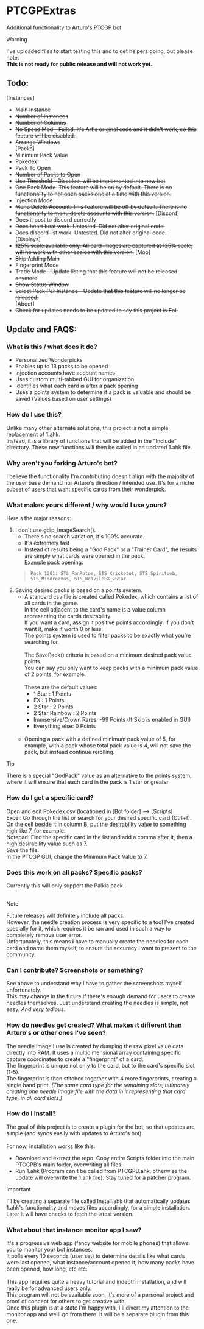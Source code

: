 # PTCGPExtras
Additional functionality to [Arturo's PTCGP bot](https://github.com/Arturo-1212/PTCGPB)

> [!WARNING]
> I've uploaded files to start testing this and to get helpers going, but please note:  
> **This is not ready for public release and will not work yet.**

## Todo:
[Instances]
- ~~Main Instance~~
- ~~Number of Instances~~
- ~~Number of Columns~~
- ~~No Speed Mod - Failed. It's Art's original code and it didn't work, so this feature will be disabled.~~
- ~~Arrange Windows~~  
[Packs]
- Minimum Pack Value
- Pokedex
- Pack To Open
- ~~Number of Packs to Open~~
- ~~Use Threshold - Disabled, will be implemented into new bot~~
- ~~One Pack Mode. This feature will be on by default. There is no functionality to not open packs one at a time with this version.~~
- Injection Mode
- ~~Menu Delete Account. This feature will be off by default. There is no functionality to menu delete accounts with this version.~~
[Discord]
- Does it post to discord correctly
- ~~Does heart beat work. Untested. Did not alter original code.~~
- ~~Does discord list work. Untested. Did not alter original code.~~  
[Displays]
- ~~125% scale available only. All card images are captured at 125% scale, will no work with other scales with this version.~~
[Moo]
- ~~Skip Adding Main~~
- Fingerprint Mode
- ~~Trade Mode - Update listing that this feature will not be released anymore~~
- ~~Show Status Window~~
- ~~Select Pack Per Instance - Update that this feature will no longer be released.~~  
[About]
- ~~Check for updates needs to be updated to say this project is EoL~~

## Update and FAQS:

### What is this / what does it do?
- Personalized Wonderpicks
- Enables up to 13 packs to be opened
- Injection accounts have account names
- Uses custom multi-tabbed GUI for organization
- Identifies what each card is after a pack opening
- Uses a points system to determine if a pack is valuable and should be saved (Values based on user settings)

### How do I use this?
Unlike many other alternate solutions, this project is not a simple replacement of 1.ahk.  
Instead, it is a library of functions that will be added in the "Include" directory. These new functions will then be called in an updated 1.ahk file. 

### Why aren't you forking Arturo's bot?
I believe the functionality I'm contributing doesn't align with the majority of the user base demand nor Arturo's direction / intended use. It's for a niche subset of users that want specific cards from their wonderpick.

### What makes yours different / why would I use yours?
Here's the major reasons:
1.  I don't use gdip_ImageSearch().
    - There's no search variation, it's 100% accurate.
    - It's extremely fast
    - Instead of results being a "God Pack" or a "Trainer Card", the results are simply what cards were opened in the pack.  
	Example pack opening: 
	>	```Pack 1201: STS_FanRotom, STS_Kricketot, STS_Spiritomb, STS_Misdreavus, STS_WeavileEX_2Star```
2.  Saving desired packs is based on a points system.
    - A standard csv file is created called Pokedex, which contains a list of all cards in the game.  
      In the cell adjacent to the card's name is a value column representing the cards desirability.  
      If you want a card, assign it positive points accordingly.
      If you don't want it, make it worth 0 or less.  
      The points system is used to filter packs to be exactly what you're searching for.  <br/><br/>
      The SavePack() criteria is based on a minimum desired pack value points.  
      You can say you only want to keep packs with a minimum pack value of 2 points, for example.  <br/><br/>
      These are the default values:
      - 1 Star : 1 Points
      - EX : 1 Points
      - 2 Star : 2 Points
      - 2 Star Rainbow : 2 Points
      - Immsersive/Crown Rares: -99 Points (If Skip is enabled in GUI)
      - Everything else: 0 Points  <br/><br/>
    - Opening a pack with a defined minimum pack value of 5, for example, with a pack whose total pack value is 4, will not save the pack, but instead continue rerolling.

> [!TIP]
> There is a special "GodPack" value as an alternative to the points system, where it will ensure that each card in the pack is 1 star or greater

### How do I get a specific card?
Open and edit Pokedex.csv (locationed in [Bot folder] --> [Scripts]  
Excel: Go through the list or search for your desired specific card (Ctrl+f). On the cell beside it in column B, put the desirability value to something high like 7, for example.  
Notepad: Find the specific card in the list and add a comma after it, then a high desirability value such as 7.  
Save the file.  
In the PTCGP GUI, change the Minimum Pack Value to 7.  

### Does this work on all packs? Specific packs?
Currently this will only support the Palkia pack. <br><br> 
  
> [!NOTE]    
> Future releases will definitely include all packs.  
> However, the needle creation process is very specific to a tool I've created specially for it, which requires it be ran and used in such a way to completely remove user error.  
> Unfortunately, this means I have to manually create the needles for each card and name them myself, to ensure the accuracy I want to present to the community.

### Can I contribute? Screenshots or something?
See above to understand why I have to gather the screenshots myself unfortunately.  
This may change in the future if there's enough demand for users to create needles themselves. Just understand creating the needles is simple, not easy. _And very tedious_. 

### How do needles get created? What makes it different than Arturo's or other ones I've seen?
The needle image I use is created by dumping the raw pixel value data directly into RAM. It uses a multidimensional array containing specific capture coordinates to create a "fingerprint" of a card.  
The fingerprint is unique not only to the card, but to the card's specific slot (1-5).  
The fingerprint is then stitched together with 4 more fingerprints, creating a single hand print. _(The same card type for the remaining slots, ultimately creating one needle image file with the data in it representing that card type, in all card slots.)_  

### How do I install?
The goal of this project is to create a plugin for the bot, so that updates are simple (and syncs easily with updates to Arturo's bot).  <br><br>
For now, installation works like this:  
- Download and extract the repo. Copy entire Scripts folder into the main PTCGPB's main folder, overwriting all files.  
- Run 1.ahk (Program can't be called from PTCGPB.ahk, otherwise the update will overwrite the 1.ahk file). Stay tuned for a patcher program.

> [!IMPORTANT]  
> I'll be creating a separate file called Install.ahk that automatically updates 1.ahk's functionality and moves files accordingly, for a simple installation. Later it will have checks to fetch the latest version.

### What about that instance monitor app I saw?
It's a progressive web app (fancy website for mobile phones) that allows you to monitor your bot instances.  
It polls every 10 seconds (user set) to determine details like what cards were last opened, what instance/account opened it, how many packs have been opened, how long, etc etc.  <br><br>
This app requires quite a heavy tutorial and indepth installation, and will really be for advanced users only.  
This program will not be available soon, it's more of a personal project and proof of concept for others to get creative with.  
Once this plugin is at a state I'm happy with, I'll divert my attention to the monitor app and we'll go from there. It will be a separate plugin from this one.
